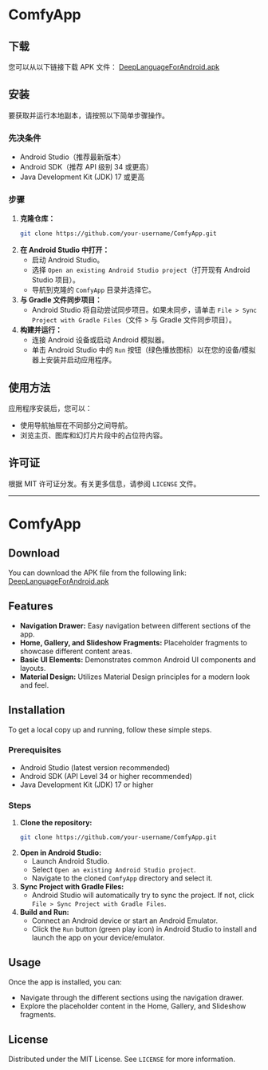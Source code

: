 # ComfyApp

## 下载

您可以从以下链接下载 APK 文件：
[DeepLanguageForAndroid.apk](https://github.com/kungful/DeepLanguageForAndroid/releases/download/1.0/DeepLanguageForAndroid.apk)


## 安装

要获取并运行本地副本，请按照以下简单步骤操作。

### 先决条件

*   Android Studio（推荐最新版本）
*   Android SDK（推荐 API 级别 34 或更高）
*   Java Development Kit (JDK) 17 或更高

### 步骤

1.  **克隆仓库：**
    ```bash
    git clone https://github.com/your-username/ComfyApp.git
    ```
2.  **在 Android Studio 中打开：**
    *   启动 Android Studio。
    *   选择 `Open an existing Android Studio project`（打开现有 Android Studio 项目）。
    *   导航到克隆的 `ComfyApp` 目录并选择它。
3.  **与 Gradle 文件同步项目：**
    *   Android Studio 将自动尝试同步项目。如果未同步，请单击 `File > Sync Project with Gradle Files`（文件 > 与 Gradle 文件同步项目）。
4.  **构建并运行：**
    *   连接 Android 设备或启动 Android 模拟器。
    *   单击 Android Studio 中的 `Run` 按钮（绿色播放图标）以在您的设备/模拟器上安装并启动应用程序。

## 使用方法

应用程序安装后，您可以：

*   使用导航抽屉在不同部分之间导航。
*   浏览主页、图库和幻灯片片段中的占位符内容。


## 许可证

根据 MIT 许可证分发。有关更多信息，请参阅 `LICENSE` 文件。




---

# ComfyApp

## Download

You can download the APK file from the following link:
[DeepLanguageForAndroid.apk](https://github.com/kungful/DeepLanguageForAndroid/releases/download/1.0/DeepLanguageForAndroid.apk)


## Features

*   **Navigation Drawer:** Easy navigation between different sections of the app.
*   **Home, Gallery, and Slideshow Fragments:** Placeholder fragments to showcase different content areas.
*   **Basic UI Elements:** Demonstrates common Android UI components and layouts.
*   **Material Design:** Utilizes Material Design principles for a modern look and feel.

## Installation

To get a local copy up and running, follow these simple steps.

### Prerequisites

*   Android Studio (latest version recommended)
*   Android SDK (API Level 34 or higher recommended)
*   Java Development Kit (JDK) 17 or higher

### Steps

1.  **Clone the repository:**
    ```bash
    git clone https://github.com/your-username/ComfyApp.git
    ```
2.  **Open in Android Studio:**
    *   Launch Android Studio.
    *   Select `Open an existing Android Studio project`.
    *   Navigate to the cloned `ComfyApp` directory and select it.
3.  **Sync Project with Gradle Files:**
    *   Android Studio will automatically try to sync the project. If not, click `File > Sync Project with Gradle Files`.
4.  **Build and Run:**
    *   Connect an Android device or start an Android Emulator.
    *   Click the `Run` button (green play icon) in Android Studio to install and launch the app on your device/emulator.

## Usage

Once the app is installed, you can:

*   Navigate through the different sections using the navigation drawer.
*   Explore the placeholder content in the Home, Gallery, and Slideshow fragments.

## License

Distributed under the MIT License. See `LICENSE` for more information.
